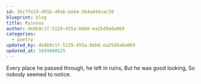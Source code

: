 ```yaml
---
id: 35c7fe33-d91b-49ab-be64-264ad44cac39
blueprint: blog
title: Ruinous
author: de8b9c1f-5129-455a-bbb8-ea25d9a0a069
categories:
  - poetry
updated_by: de8b9c1f-5129-455a-bbb8-ea25d9a0a069
updated_at: 1691000525
---
```

Every place he passed through,
he left in ruins,
But he was good looking,
So nobody seemed to notice.